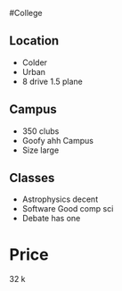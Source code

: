 #College

## Location

- Colder
- Urban
- 8 drive 1.5 plane

## Campus
- 350 clubs
- Goofy ahh Campus
- Size large

## Classes
- Astrophysics decent
- Software Good comp sci
- Debate has one

# Price

32 k